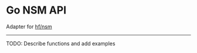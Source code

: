 # Go NSM API
Adapter for [hf/nsm](https://github.com/hf/nsm)
<hr>
TODO: Describe functions and add examples
